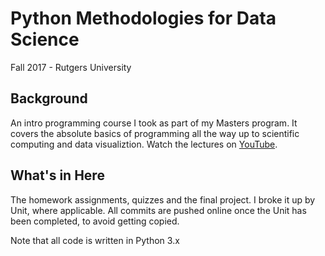 # Python Methodologies for Data Science
Fall 2017 - Rutgers University
## Background
An intro programming course I took as part of my Masters program. It covers the absolute basics of programming all the way up to scientific computing and data visualiztion.
 Watch the lectures on [YouTube](https://www.youtube.com/user/biglrz/videos).
## What's in Here
The homework assignments, quizzes and the final project. I broke it up by Unit, where applicable. All commits are pushed online once the Unit has been completed, to avoid getting copied.

Note that all code is written in Python 3.x
